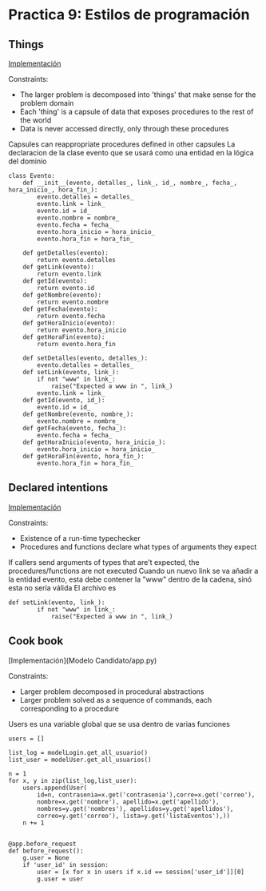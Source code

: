 # Practica 9: Estilos de programación

## Things
[Implementación](Evento.py)

Constraints:
- The larger problem is decomposed into 'things' that make sense for the problem domain
- Each 'thing' is a capsule of data that exposes procedures to the rest of the world
- Data is never accessed directly, only through these procedures

Capsules can reappropriate procedures defined in other capsules
La declaracion de la clase evento que se usará como una entidad en la lógica del dominio
```
class Evento:
    def __init__(evento, detalles_, link_, id_, nombre_, fecha_, hora_inicio_, hora_fin_):
        evento.detalles = detalles_
        evento.link = link_
        evento.id = id_
        evento.nombre = nombre_
        evento.fecha = fecha_
        evento.hora_inicio = hora_inicio_
        evento.hora_fin = hora_fin_
    
    def getDetalles(evento):
        return evento.detalles
    def getLink(evento):
        return evento.link
    def getId(evento):
        return evento.id
    def getNombre(evento):
        return evento.nombre
    def getFecha(evento):
        return evento.fecha
    def getHoraInicio(evento):
        return evento.hora_inicio
    def getHoraFin(evento):
        return evento.hora_fin

    def setDetalles(evento, detalles_):
        evento.detalles = detalles_
    def setLink(evento, link_):
        if not "www" in link_:
            raise("Expected a www in ", link_)
        evento.link = link_
    def getId(evento, id_):
        evento.id = id_
    def getNombre(evento, nombre_):
        evento.nombre = nombre_
    def getFecha(evento, fecha_):
        evento.fecha = fecha_
    def getHoraInicio(evento, hora_inicio_):
        evento.hora_inicio = hora_inicio_
    def getHoraFin(evento, hora_fin_):
        evento.hora_fin = hora_fin_

```

## Declared intentions
[Implementación](Evento.py)

Constraints:
- Existence of a run-time typechecker
- Procedures and functions declare what types of arguments they expect

If callers send arguments of types that are't expected, the procedures/functions are not executed
Cuando un nuevo link se va añadir a la entidad evento, esta debe contener la "www" dentro de la cadena, sinó esta no sería válida
El archivo es 
```
def setLink(evento, link_):
        if not "www" in link_:
            raise("Expected a www in ", link_)
```

## Cook book
[Implementación](Modelo Candidato/app.py)

Constraints:
- Larger problem decomposed in procedural abstractions
- Larger problem solved as a sequence of commands, each corresponding to a procedure

Users es una variable global que se usa dentro de varias funciones 
```
users = []

list_log = modelLogin.get_all_usuario()
list_user = modelUser.get_all_usuarios()

n = 1
for x, y in zip(list_log,list_user):
    users.append(User(
        id=n, contrasenia=x.get('contrasenia'),corre=x.get('correo'),
        nombre=x.get('nombre'), apellido=x.get('apellido'),
        nombres=y.get('nombres'), apellidos=y.get('apellidos'),
        correo=y.get('correo'), lista=y.get('listaEventos'),))
    n += 1


@app.before_request
def before_request():
    g.user = None
    if 'user_id' in session:
        user = [x for x in users if x.id == session['user_id']][0]
        g.user = user

```
